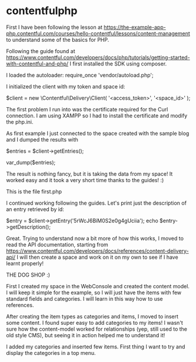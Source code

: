 # contentfulphp

First I have been following the lesson at https://the-example-app-php.contentful.com/courses/hello-contentful/lessons/content-management to understand some of the basics for PHP.

Following the guide found at https://www.contentful.com/developers/docs/php/tutorials/getting-started-with-contentful-and-php/ I first installed the SDK using composer.

I loaded the autoloader:
require_once 'vendor/autoload.php';

I initialized the client with my token and space id: 

$client = new \Contentful\Delivery\Client(
    '<access_token>',
    '<space_id>'
);

The first problem I run into was the certificate required for the Curl connection.
I am using XAMPP so I had to install the certificate and modify the php.ini.

As first example I just connected to the space created with the sample blog and I dumped the results with 

$entries = $client->getEntries();

var_dump($entries);

The result is nothing fancy, but it is taking the data from my space!
It worked easy and it took a very short time thanks to the guides! :)

This is the file first.php 

I continued working following the guides.
Let's print just the description of an entry retrieved by id:

$entry = $client->getEntry('5rWcJ6BiM0S2e0g4gUciia');
echo $entry->getDescription();

Great.
Trying to understand now a bit more of how this works, I moved to read the API documentation, starting from https://www.contentful.com/developers/docs/references/content-delivery-api/ 
I will then create a space and work on it on my own to see if I have learnt properly!

THE DOG SHOP :)

First I created my space in the WebConsole and created the content model.
I will keep it simple for the example, so I will just have the items with few standard fields and categories.
I will learn in this way how to use references.

After creating the item types as categories and items, I moved to insert some content.
I found super easy to add categories to my items! I wasn't sure how the content-model worked for relationships (yep, still used to the old style CMS), but seeing it in action helped me to understand it!

I added my categories and inserted few items.
First thing I want to try and display the categories in a top menu.






